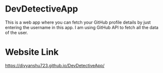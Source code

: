 # DevDetectiveApp
This is a web app where you can fetch your GitHub profile details by just entering the username in this app. I am using GitHub API to fetch all the data of the user.
# Website Link
https://divyanshu723.github.io/DevDetectiveApp/
